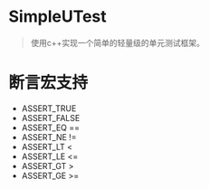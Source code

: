 # SimpleUTest
> 使用c++实现一个简单的轻量级的单元测试框架。

# 断言宏支持
- ASSERT_TRUE
- ASSERT_FALSE
- ASSERT_EQ == 
- ASSERT_NE !=
- ASSERT_LT <
- ASSERT_LE <= 
- ASSERT_GT >
- ASSERT_GE >=
